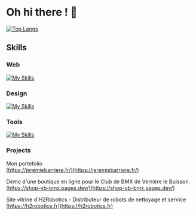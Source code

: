 # Oh hi there ! 👋

[![Top Langs](https://github-readme-stats.vercel.app/api/top-langs/?username=starlingsg1&layout=compact)](https://github.com/starlingsg1)

## Skills

### Web
[![My Skills](https://skillicons.dev/icons?i=react,ts,tailwind,nodejs,express,postgres,prisma)](https://skillicons.dev)

### Design
[![My Skills](https://skillicons.dev/icons?i=figma,xd)](https://skillicons.dev)

### Tools
[![My Skills](https://skillicons.dev/icons?i=docker,nginx)](https://skillicons.dev)

### Projects

Mon portefolio   
[https://jeremiebarriere.fr/](https://jeremiebarriere.fr/)

Demo d'une boutique en ligne pour le Club de BMX de Verrière le Buisson.  
[https://shop-vb-bmx.pages.dev/](https://shop-vb-bmx.pages.dev/)

Site vitrine d'H2Robotics - Distributeur de robots de nettoyage et service
[https://h2robotics.fr](https://h2robotics.fr)

